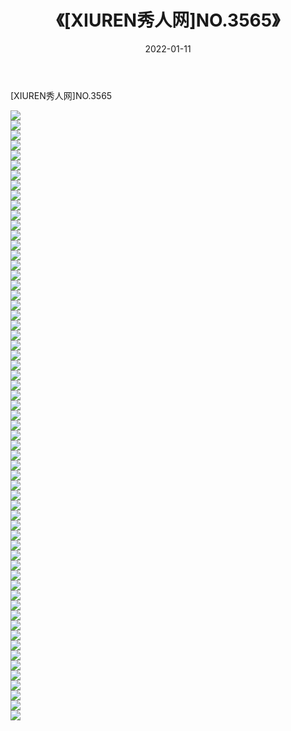 ﻿---
layout: post
title:  《[XIUREN秀人网]NO.3565》
date:   2022-01-11
img: http://pic.660000.xyz/1:/秀人网/秀人网第04部分/[XIUREN秀人网]NO.3565/000.jpg
categories: [美女, 清纯, 唯美]
---

[XIUREN秀人网]NO.3565

 ![](http://pic.660000.xyz/1:/秀人网/秀人网第04部分/[XIUREN秀人网]NO.3565/001.jpg) <br>![](http://pic.660000.xyz/1:/秀人网/秀人网第04部分/[XIUREN秀人网]NO.3565/002.jpg) <br>![](http://pic.660000.xyz/1:/秀人网/秀人网第04部分/[XIUREN秀人网]NO.3565/003.jpg) <br>![](http://pic.660000.xyz/1:/秀人网/秀人网第04部分/[XIUREN秀人网]NO.3565/004.jpg) <br>![](http://pic.660000.xyz/1:/秀人网/秀人网第04部分/[XIUREN秀人网]NO.3565/005.jpg) <br>![](http://pic.660000.xyz/1:/秀人网/秀人网第04部分/[XIUREN秀人网]NO.3565/006.jpg) <br>![](http://pic.660000.xyz/1:/秀人网/秀人网第04部分/[XIUREN秀人网]NO.3565/007.jpg) <br>![](http://pic.660000.xyz/1:/秀人网/秀人网第04部分/[XIUREN秀人网]NO.3565/008.jpg) <br>![](http://pic.660000.xyz/1:/秀人网/秀人网第04部分/[XIUREN秀人网]NO.3565/009.jpg) <br>![](http://pic.660000.xyz/1:/秀人网/秀人网第04部分/[XIUREN秀人网]NO.3565/010.jpg) <br>![](http://pic.660000.xyz/1:/秀人网/秀人网第04部分/[XIUREN秀人网]NO.3565/011.jpg) <br>![](http://pic.660000.xyz/1:/秀人网/秀人网第04部分/[XIUREN秀人网]NO.3565/012.jpg) <br>![](http://pic.660000.xyz/1:/秀人网/秀人网第04部分/[XIUREN秀人网]NO.3565/013.jpg) <br>![](http://pic.660000.xyz/1:/秀人网/秀人网第04部分/[XIUREN秀人网]NO.3565/014.jpg) <br>![](http://pic.660000.xyz/1:/秀人网/秀人网第04部分/[XIUREN秀人网]NO.3565/015.jpg) <br>![](http://pic.660000.xyz/1:/秀人网/秀人网第04部分/[XIUREN秀人网]NO.3565/016.jpg) <br>![](http://pic.660000.xyz/1:/秀人网/秀人网第04部分/[XIUREN秀人网]NO.3565/017.jpg) <br>![](http://pic.660000.xyz/1:/秀人网/秀人网第04部分/[XIUREN秀人网]NO.3565/018.jpg) <br>![](http://pic.660000.xyz/1:/秀人网/秀人网第04部分/[XIUREN秀人网]NO.3565/019.jpg) <br>![](http://pic.660000.xyz/1:/秀人网/秀人网第04部分/[XIUREN秀人网]NO.3565/020.jpg) <br>![](http://pic.660000.xyz/1:/秀人网/秀人网第04部分/[XIUREN秀人网]NO.3565/021.jpg) <br>![](http://pic.660000.xyz/1:/秀人网/秀人网第04部分/[XIUREN秀人网]NO.3565/022.jpg) <br>![](http://pic.660000.xyz/1:/秀人网/秀人网第04部分/[XIUREN秀人网]NO.3565/023.jpg) <br>![](http://pic.660000.xyz/1:/秀人网/秀人网第04部分/[XIUREN秀人网]NO.3565/024.jpg) <br>![](http://pic.660000.xyz/1:/秀人网/秀人网第04部分/[XIUREN秀人网]NO.3565/025.jpg) <br>![](http://pic.660000.xyz/1:/秀人网/秀人网第04部分/[XIUREN秀人网]NO.3565/026.jpg) <br>![](http://pic.660000.xyz/1:/秀人网/秀人网第04部分/[XIUREN秀人网]NO.3565/027.jpg) <br>![](http://pic.660000.xyz/1:/秀人网/秀人网第04部分/[XIUREN秀人网]NO.3565/028.jpg) <br>![](http://pic.660000.xyz/1:/秀人网/秀人网第04部分/[XIUREN秀人网]NO.3565/029.jpg) <br>![](http://pic.660000.xyz/1:/秀人网/秀人网第04部分/[XIUREN秀人网]NO.3565/030.jpg) <br>![](http://pic.660000.xyz/1:/秀人网/秀人网第04部分/[XIUREN秀人网]NO.3565/031.jpg) <br>![](http://pic.660000.xyz/1:/秀人网/秀人网第04部分/[XIUREN秀人网]NO.3565/032.jpg) <br>![](http://pic.660000.xyz/1:/秀人网/秀人网第04部分/[XIUREN秀人网]NO.3565/033.jpg) <br>![](http://pic.660000.xyz/1:/秀人网/秀人网第04部分/[XIUREN秀人网]NO.3565/034.jpg) <br>![](http://pic.660000.xyz/1:/秀人网/秀人网第04部分/[XIUREN秀人网]NO.3565/035.jpg) <br>![](http://pic.660000.xyz/1:/秀人网/秀人网第04部分/[XIUREN秀人网]NO.3565/036.jpg) <br>![](http://pic.660000.xyz/1:/秀人网/秀人网第04部分/[XIUREN秀人网]NO.3565/037.jpg) <br>![](http://pic.660000.xyz/1:/秀人网/秀人网第04部分/[XIUREN秀人网]NO.3565/038.jpg) <br>![](http://pic.660000.xyz/1:/秀人网/秀人网第04部分/[XIUREN秀人网]NO.3565/039.jpg) <br>![](http://pic.660000.xyz/1:/秀人网/秀人网第04部分/[XIUREN秀人网]NO.3565/040.jpg) <br>![](http://pic.660000.xyz/1:/秀人网/秀人网第04部分/[XIUREN秀人网]NO.3565/041.jpg) <br>![](http://pic.660000.xyz/1:/秀人网/秀人网第04部分/[XIUREN秀人网]NO.3565/042.jpg) <br>![](http://pic.660000.xyz/1:/秀人网/秀人网第04部分/[XIUREN秀人网]NO.3565/043.jpg) <br>![](http://pic.660000.xyz/1:/秀人网/秀人网第04部分/[XIUREN秀人网]NO.3565/044.jpg) <br>![](http://pic.660000.xyz/1:/秀人网/秀人网第04部分/[XIUREN秀人网]NO.3565/045.jpg) <br>![](http://pic.660000.xyz/1:/秀人网/秀人网第04部分/[XIUREN秀人网]NO.3565/046.jpg) <br>![](http://pic.660000.xyz/1:/秀人网/秀人网第04部分/[XIUREN秀人网]NO.3565/047.jpg) <br>![](http://pic.660000.xyz/1:/秀人网/秀人网第04部分/[XIUREN秀人网]NO.3565/048.jpg) <br>![](http://pic.660000.xyz/1:/秀人网/秀人网第04部分/[XIUREN秀人网]NO.3565/049.jpg) <br>![](http://pic.660000.xyz/1:/秀人网/秀人网第04部分/[XIUREN秀人网]NO.3565/050.jpg) <br>![](http://pic.660000.xyz/1:/秀人网/秀人网第04部分/[XIUREN秀人网]NO.3565/051.jpg) <br>![](http://pic.660000.xyz/1:/秀人网/秀人网第04部分/[XIUREN秀人网]NO.3565/052.jpg) <br>![](http://pic.660000.xyz/1:/秀人网/秀人网第04部分/[XIUREN秀人网]NO.3565/053.jpg) <br>![](http://pic.660000.xyz/1:/秀人网/秀人网第04部分/[XIUREN秀人网]NO.3565/054.jpg) <br>![](http://pic.660000.xyz/1:/秀人网/秀人网第04部分/[XIUREN秀人网]NO.3565/055.jpg) <br>![](http://pic.660000.xyz/1:/秀人网/秀人网第04部分/[XIUREN秀人网]NO.3565/056.jpg) <br>![](http://pic.660000.xyz/1:/秀人网/秀人网第04部分/[XIUREN秀人网]NO.3565/057.jpg) <br>![](http://pic.660000.xyz/1:/秀人网/秀人网第04部分/[XIUREN秀人网]NO.3565/058.jpg) <br>![](http://pic.660000.xyz/1:/秀人网/秀人网第04部分/[XIUREN秀人网]NO.3565/059.jpg) <br>![](http://pic.660000.xyz/1:/秀人网/秀人网第04部分/[XIUREN秀人网]NO.3565/060.jpg) <br>![](http://pic.660000.xyz/1:/秀人网/秀人网第04部分/[XIUREN秀人网]NO.3565/061.jpg) <br>